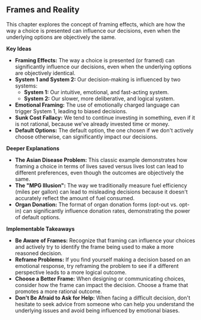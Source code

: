 ## Frames and Reality 

This chapter explores the concept of framing effects, which are how the way a choice is presented can influence our decisions, even when the underlying options are objectively the same.

**Key Ideas**

* **Framing Effects:** The way a choice is presented (or framed) can significantly influence our decisions, even when the underlying options are objectively identical.
* **System 1 and System 2:**  Our decision-making is influenced by two systems:
    * **System 1:** Our intuitive, emotional, and fast-acting system. 
    * **System 2:** Our slower, more deliberative, and logical system.
* **Emotional Framing:**  The use of emotionally charged language can trigger System 1, leading to biased decisions.
* **Sunk Cost Fallacy:**  We tend to continue investing in something, even if it is not rational, because we've already invested time or money.
* **Default Options:**  The default option, the one chosen if we don't actively choose otherwise, can significantly impact our decisions.

**Deeper Explanations**

* **The Asian Disease Problem:** This classic example demonstrates how framing a choice in terms of lives saved versus lives lost can lead to different preferences, even though the outcomes are objectively the same.
* **The "MPG Illusion":**  The way we traditionally measure fuel efficiency (miles per gallon) can lead to misleading decisions because it doesn't accurately reflect the amount of fuel consumed. 
* **Organ Donation:**  The format of organ donation forms (opt-out vs. opt-in) can significantly influence donation rates, demonstrating the power of default options.

**Implementable Takeaways**

* **Be Aware of Frames:**  Recognize that framing can influence your choices and actively try to identify the frame being used to make a more reasoned decision.
* **Reframe Problems:**  If you find yourself making a decision based on an emotional response, try reframing the problem to see if a different perspective leads to a more logical outcome.
* **Choose a Better Frame:**  When designing or communicating choices, consider how the frame can impact the decision. Choose a frame that promotes a more rational outcome.
* **Don't Be Afraid to Ask for Help:**  When facing a difficult decision, don't hesitate to seek advice from someone who can help you understand the underlying issues and avoid being influenced by emotional biases.